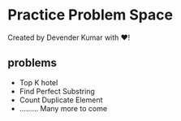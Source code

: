 # Practice Problem Space

Created by Devender Kumar with ❤️!
## problems
* Top K hotel
* Find Perfect Substring
* Count Duplicate Element
* ......... Many more to come
